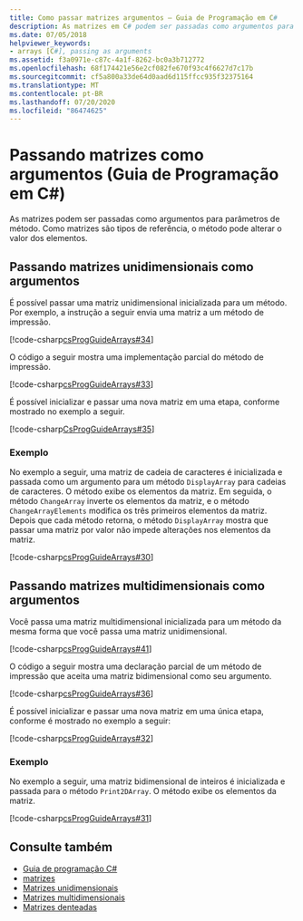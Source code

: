 ```yaml
---
title: Como passar matrizes argumentos – Guia de Programação em C#
description: As matrizes em C# podem ser passadas como argumentos para parâmetros de método. Como matrizes são tipos de referência, o método pode alterar o valor dos elementos.
ms.date: 07/05/2018
helpviewer_keywords:
- arrays [C#], passing as arguments
ms.assetid: f3a0971e-c87c-4a1f-8262-bc0a3b712772
ms.openlocfilehash: 68f174421e56e2cf082fe670f93c4f6627d7c17b
ms.sourcegitcommit: cf5a800a33de64d0aad6d115ffcc935f32375164
ms.translationtype: MT
ms.contentlocale: pt-BR
ms.lasthandoff: 07/20/2020
ms.locfileid: "86474625"
---
```

# <a name="passing-arrays-as-arguments-c-programming-guide"></a>Passando matrizes como argumentos (Guia de Programação em C#)

As matrizes podem ser passadas como argumentos para parâmetros de método. Como matrizes são tipos de referência, o método pode alterar o valor dos elementos.

## <a name="passing-single-dimensional-arrays-as-arguments"></a>Passando matrizes unidimensionais como argumentos

É possível passar uma matriz unidimensional inicializada para um método. Por exemplo, a instrução a seguir envia uma matriz a um método de impressão.

[!code-csharp[csProgGuideArrays#34](~/samples/snippets/csharp/VS_Snippets_VBCSharp/csProgGuideArrays/CS/Arrays.cs#34)]

O código a seguir mostra uma implementação parcial do método de impressão.

[!code-csharp[csProgGuideArrays#33](~/samples/snippets/csharp/VS_Snippets_VBCSharp/csProgGuideArrays/CS/Arrays.cs#33)]

É possível inicializar e passar uma nova matriz em uma etapa, conforme mostrado no exemplo a seguir.

[!code-csharp[CsProgGuideArrays#35](~/samples/snippets/csharp/VS_Snippets_VBCSharp/csProgGuideArrays/CS/Arrays.cs#35)]

### <a name="example"></a>Exemplo

No exemplo a seguir, uma matriz de cadeia de caracteres é inicializada e passada como um argumento para um método `DisplayArray` para cadeias de caracteres. O método exibe os elementos da matriz. Em seguida, o método `ChangeArray` inverte os elementos da matriz, e o método `ChangeArrayElements` modifica os três primeiros elementos da matriz. Depois que cada método retorna, o método `DisplayArray` mostra que passar uma matriz por valor não impede alterações nos elementos da matriz.

[!code-csharp[csProgGuideArrays#30](~/samples/snippets/csharp/VS_Snippets_VBCSharp/csProgGuideArrays/CS/ArrayExample.cs)]

## <a name="passing-multidimensional-arrays-as-arguments"></a>Passando matrizes multidimensionais como argumentos

Você passa uma matriz multidimensional inicializada para um método da mesma forma que você passa uma matriz unidimensional.

[!code-csharp[csProgGuideArrays#41](~/samples/snippets/csharp/VS_Snippets_VBCSharp/csProgGuideArrays/CS/Arrays.cs#41)]

O código a seguir mostra uma declaração parcial de um método de impressão que aceita uma matriz bidimensional como seu argumento.

[!code-csharp[csProgGuideArrays#36](~/samples/snippets/csharp/VS_Snippets_VBCSharp/csProgGuideArrays/CS/Arrays.cs#36)]

É possível inicializar e passar uma nova matriz em uma única etapa, conforme é mostrado no exemplo a seguir:

[!code-csharp[csProgGuideArrays#32](~/samples/snippets/csharp/VS_Snippets_VBCSharp/csProgGuideArrays/CS/Arrays.cs#32)]

### <a name="example"></a>Exemplo

No exemplo a seguir, uma matriz bidimensional de inteiros é inicializada e passada para o método `Print2DArray`. O método exibe os elementos da matriz.

[!code-csharp[csProgGuideArrays#31](~/samples/snippets/csharp/VS_Snippets_VBCSharp/csProgGuideArrays/CS/Arrays.cs#31)]

## <a name="see-also"></a>Consulte também

- [Guia de programação C#](../index.md)
- [matrizes](index.md)
- [Matrizes unidimensionais](single-dimensional-arrays.md)
- [Matrizes multidimensionais](multidimensional-arrays.md)
- [Matrizes denteadas](jagged-arrays.md)

